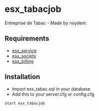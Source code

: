 # esx_tabacjob
Entreprise de Tabac - Made by noydem.

## Requirements 

* [esx_service](https://github.com/ESX-ORG/esx_service)
* [esx_society](https://github.com/ESX-ORG/esx_society)
* [esx_billing](https://github.com/ESX-ORG/esx_billing)

## Installation 
* Import esx_tabac.sql in your database
* Add this to your server.cfg or config.cfg
```
start esx_tabacjob
``` 
